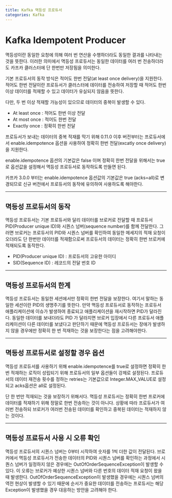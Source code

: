 ```yaml
---
title: Kafka 멱등성 프로듀서
categories: Kafka
---
```


# Kafka Idempotent Producer

멱등성이란 동일한 요청에 의해 여러 번 연산을 수행하더라도 동일한 결과를 나타내는 것을 뜻한다. 이러한 의미에서 멱등성 프로듀서는 동일한 데이터를 여러 번 전송하더라도 카프카 클러스터에 단 한번만 저장됨을 의미한다.

기본 프로듀서의 동작 방식은 적어도 한번 전달(at least once delivery)을 지원한다. 적어도 한번 전달이란 프로듀서가 클러스터에 데이터를 전송하여 저장할 때 적어도 한번 이상 데이터를 적재할 수 있고 데이터가 유실되지 않음을 뜻한다.

다만, 두 번 이상 적재할 가능성이 있으므로 데이터의 중복이 발생할 수 있다.

- At least once : 적어도 한번 이상 전달
- At most once : 적어도 한번 전달
- Exactly once : 정확히 한번 전달

프로듀서가 보내는 데이터의 중복 적재를 막기 위해 0.11.0 이후 버전부터는 프로듀서에서 enable.idempotence 옵션을 사용하여 정확히 한번 전달(excatly once delivery)을 지원한다.

enable.idempotence 옵션의 기본값은 false 이며 정확히 한번 전달을 위해서는 true 로 옵션값을 설정해서 멱등성 프로듀서로 동작하도록 만들면 된다.

카프카 3.0.0 부터는 enable.idempotence 옵션값의 기본값은 true (acks=all)로 변경되므로 신규 버전에서 프로듀서의 동작에 유의하여 사용하도록 해야한다.

---

## 멱등성 프로듀서의 동작

멱등성 프로듀서는 기본 프로듀서와 달리 데이터를 브로커로 전달할 때 프로듀서 PID(Producer unique ID)와 시퀀스 넘버(sequence number)를 함께 전달한다. 그러면 브로커는 프로듀서의 PID와 시퀀스 넘버를 확인하여 동일한 메세지의 적재 요청이 오더라도 단 한번만 데이터를 적재함으로써 프로듀서의 데이터는 정확히 한번 브로커에 적재되도록 동작한다.

- PID(Producer unique ID) : 프로듀서의 고유한 아이디
- SID(Sequence ID) : 레코드의 전달 번호 ID

---

## 멱등성 프로듀서의 한계

멱등성 프로듀서는 동일한 세션에서만 정확히 한번 전달을 보장한다. 여기서 말하는 동일한 세션이란 PID의 생명주기를 뜻한다. 만약 멱등성 프로듀서로 동작하는 프로듀서 애플리케이션에 이슈가 발생하여 종료되고 애플리케이션을 재시작하면 PID가 달라진다. 동일한 데이터를 보내더라도 PID 가 달라지면 브로커 입장에서 다른 프로듀서 애플리케이션이 다른 데이터를 보냈다고 판단하기 때문에 멱등성 프로듀서는 장애가 발생하지 않을 경우에만 정확히 한 번 적재하는 것을 보장한다는 점을 고려해야한다.

---

## 멱등성 프로듀서로 설정할 경우 옵션

멱등성 프로듀서를 사용하기 위해 enable.idempotence를 true로 설정하면 정확히 한번 적재하는 로직이 성립되기 위해 프로듀서의 일부 옵션들이 강제로 설정된다. 프로듀서의 데이터 재전송 횟수를 정하는 retries는 기본값으로 Integer.MAX_VALUE로 설정되고 acks옵션은 all로 설정된다.

단 한 번만 적재되는 것을 보장하기 위해서다. 멱등성 프로듀서는 정확히 한번 프로커에 데이터를 적재하기 위해 정말로 한번 전송하는 것이 아니다. 상황에 따라 프로듀서가 여러번 전송하되 브로커가 여러번 전송된 데이터를 확인하고 중복된 데이터는 적재하지 않는 것이다.

---

## 멱등성 프료듀서 사용 시 오류 확인

멱등성 프로듀서의 시퀀스 넘버는 0부터 시작하여 숫자를 1씩 더한 값이 전달된다. 브로커에서 멱등성 프로듀서가 전송한 데이터의 PID와 시퀀스 넘버를 확인하는 과정에서 시퀀스 넘버가 일정하지 않은 경우에는 OutOfOrderSequenceException이 발생할 수 있다. 이 오류는 브로커가 예상한 시퀀스 넘버와 다른 번호의 데이터 적재 요청이 왔을 때 발생한다. OutOfOrderSequenceException이 발생했을 경우에는 시퀀스 넘버의 역전 현상이 발생할 수 있기 때문에 순서가 중요한 데이터를 전송하는 프로듀서는 해당 Exception이 발생했을 경우 대응하는 방안을 고려해야 한다.